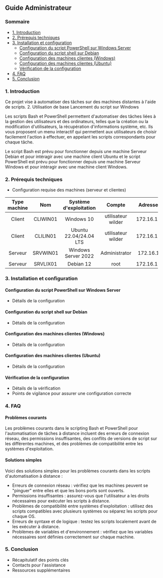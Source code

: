 ## Guide Administrateur

### Sommaire
- [1. Introduction](#1-introduction)
- [2. Prérequis techniques](#2-prérequis-techniques)
- [3. Installation et configuration](#3-installation-et-configuration)
  - [Configuration du script PowerShell sur Windows Server](#configuration-du-script-powershell-sur-windows-server)
  - [Configuration du script shell sur Debian](#configuration-du-script-shell-sur-debian)
  - [Configuration des machines clientes (Windows)](#configuration-des-machines-clientes-windows)
  - [Configuration des machines clientes (Ubuntu)](#configuration-des-machines-clientes-ubuntu)
  - [Vérification de la configuration](#vérification-de-la-configuration)
- [4. FAQ](#4-faq)
- [5. Conclusion](#5-conclusion)

### 1. Introduction
Ce projet vise à automatiser des tâches sur des machines distantes à l'aide de scripts.
2. Utilisation de base
Lancement du script sur Windows

Les scripts Bash et PowerShell permettent d'automatiser des tâches liées à la gestion des utilisateurs et des ordinateurs, telles que la création ou la modification d'utilisateurs, la récupération d'informations système, etc. Ils vous proposent un menu interactif qui permettent aux utilisateurs de choisir facilement l'action à effectuer, en appelant les scripts correspondants pour chaque tâche.

Le script Bash est prévu pour fonctionner depuis une machine Serveur Debian et pour intéragir avec une machine client Ubuntu et le script PowerShell est prévu pour fonctionner depuis une machine Serveur Windows et pour intéragir avec une machine client Windows.

### 2. Prérequis techniques
- Configuration requise des machines (serveur et clientes)

| Type machine | Nom | Système d'exploitation | Compte | Adresse IP fixe |
| :---: | :---: | :---: | :---: | :---: |
Client | CLIWIN01 | Windows 10 | utilisateur wilder | 172.16.10.20/24
Client | CLILIN01 | Ubuntu 22.04/24.04 LTS | utilisateur wilder | 172.16.10.30/24
Serveur | SRVWIN01 | Windows Server 2022 | Administrator | 172.16.10.5/24
Serveur | SRVLIX01 | Debian 12 | root | 172.16.10.10/24

### 3. Installation et configuration
#### Configuration du script PowerShell sur Windows Server
- Détails de la configuration

#### Configuration du script shell sur Debian
- Détails de la configuration

#### Configuration des machines clientes (Windows)
- Détails de la configuration

#### Configuration des machines clientes (Ubuntu)
- Détails de la configuration

#### Vérification de la configuration
- Détails de la vérification
- Points de vigilance pour assurer une configuration correcte

### 4. FAQ
#### Problèmes courants
Les problèmes courants dans le scripting Bash et PowerShell pour l'automatisation de tâches à distance incluent des erreurs de connexion réseau, des permissions insuffisantes, des conflits de versions de script sur les différentes machines, et des problèmes de compatibilité entre les systèmes d'exploitation.

#### Solutions simples
Voici des solutions simples pour les problèmes courants dans les scripts d'automatisation à distance :

- Erreurs de connexion réseau : vérifiez que les machines peuvent se "pinguer" entre elles et que les bons ports sont ouverts.
- Permissions insuffisantes : assurez-vous que l'utilisateur a les droits nécessaires pour exécuter les scripts à distance.
- Problèmes de compatibilité entre systèmes d'exploitation : utilisez des scripts compatibles avec plusieurs systèmes ou séparez les scripts pour chaque OS.
- Erreurs de syntaxe et de logique : testez les scripts localement avant de les exécuter à distance.
- Problèmes de variables et d'environnement : vérifiez que les variables nécessaires sont définies correctement sur chaque machine.

### 5. Conclusion
- Récapitulatif des points clés
- Contacts pour l'assistance
- Ressources supplémentaires
